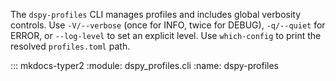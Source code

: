 The `dspy-profiles` CLI manages profiles and includes global verbosity
controls. Use `-V/--verbose` (once for INFO, twice for DEBUG), `-q/--quiet`
for ERROR, or `--log-level` to set an explicit level. Use `which-config` to
print the resolved `profiles.toml` path.

::: mkdocs-typer2
    :module: dspy_profiles.cli
    :name: dspy-profiles
